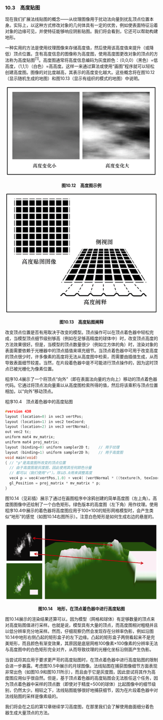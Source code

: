### 10.3　高度贴图

现在我们扩展法线贴图的概念——从纹理图像用于扰动法向量到扰乱顶点位置本身。实际上，以这种方式修改对象的几何体具有一定的优势，例如使表面特征沿着对象的边缘可见，并使特征能够响应阴影贴图。我们将会看到，它还可以帮助构建地形。

一种实用的方法是使用纹理图像来存储高度值，然后使用该高度值来提升（或降低）顶点位置。含有高度信息的图像称为高度图，使用高度图更改对象的顶点的方法称为高度贴图<sup class="my_markdown">[1]</sup>。高度图通常将高度信息编码为灰度颜色：（0,0,0）（黑色）=低高度，（1,1,1）（白色）=高高度。这样一来通过算法或使用“画图”程序就可以轻松创建高度图。图像的对比度越高，其表示的高度变化越大。这些概念将在图10.12（显示随机生成的地图）和图10.13（显示有组织的模式的地图）中说明。

![237.png](../images/237.png)
<center class="my_markdown"><b class="my_markdown">图10.12　高度图示例</b></center>

![238.png](../images/238.png)
<center class="my_markdown"><b class="my_markdown">图10.13　高度贴图阐释</b></center>

改变顶点位置是否有用取决于改变的模型。顶点操作可以在顶点着色器中轻松完成，当模型顶点细节级别够高（例如在足够高精度的球体中）时，改变顶点高度的方法效果很好。但是，当模型的顶点数量很少（例如立方体的角）时，渲染对象的表面需要依赖于光栅器中的顶点插值来填充细节。当顶点着色器中可用于改变高度的顶点很少时，许多像素的高度将无法从高度图中检索，而需要由插值生成，从而导致表面细节较差。当然，在片段着色器中是不可能进行顶点操作的，因为这时顶点已被光栅化为像素位置。

程序10.4展示了一个将顶点“向外”（即在表面法向量的方向上）移动的顶点着色器代码。它通过将顶点法向量乘以从高度图检索所得的值，然后将该乘积与顶点位置相加，以“向外”移动顶点。

程序10.4　顶点着色器中的高度贴图

```c
#version 430
layout (location=0) in vec3 vertPos;
layout (location=1) in vec2 texCoord;
layout (location=2) in vec3 vertNormal;
out vec2 tc;
uniform mat4 mv_matrix;
uniform mat4 proj_matrix;
layout (binding=0) uniform sampler2D t;    // 用于纹理
layout (binding=1) uniform sampler2D h;    // 用于高度图
void main(void)
{ // "p"是高度图所改变的顶点位置
  // 由于高度图是灰度图，因此使用其任何颜色分量
  // 都可以（我们使用"r"）。除以5.0用来调整高度
  vec4 p = vec4(vertPos,1.0) + vec4( (vertNormal * ((texture(h, texCoord).r) / 5.0f)),1.0f );   tc = tex_coord; 
  gl_Position = proj_matrix * mv_matrix * p;
}

```

图10.14（见彩插）展示了通过在画图程序中涂鸦创建的简单高度图（左上角）。高度图图像中还绘制了一个白色矩形。绿色版本的高度图（左下角）用作纹理。使用程序10.4中展示的着色器将高度图应用于100×100的矩形网格模型时，会产生类似“地形”的感觉（如图10.14右图所示）。注意白色矩形是如何生成右边的悬崖的。

![239.png](../images/239.png)
<center class="my_markdown"><b class="my_markdown">图10.14　地形，在顶点着色器中进行高度贴图</b></center>

图10.14展示的渲染结果还算可以，因为模型（网格和球体）有足够数量的顶点来对高度贴图值进行采样。也就是说，模型具有大量的顶点，而高度图相对粗糙并且以低分辨率充分地采样。然而，仔细观察仍然会发现存在分辨率伪影，例如沿图10.14中地形右侧凸起的矩形盒子的左下边缘。凸起的矩形盒子两侧看起来不是完美矩形，而且颜色有渐变效果，其原因是底层网格100像素×100像素的分辨率无法与高度图中的白色矩形完全对齐，从而导致纹理的光栅化坐标沿侧面产生伪影。

当尝试将其应用于要求更严苛的高度贴图时，在顶点着色器中进行高度贴图的限制会进一步暴露。考虑图10.5中展示的月球图像。法线贴图在捕获图像细节方面表现非常出色（如图10.9和图10.11所示），而且由于它是灰度图，因此尝试将其作为高度图应用似乎很自然。但是，基于顶点着色器的高度贴图会无法胜任这个任务，因为顶点着色器中采样的顶点数（即使对于精度=500的球体）比起图像中的细节级别，仍然太少。相较之下，法线贴图能够很好地捕获细节，因为在片段着色器中对法线贴图的采样是像素级的。

我们将会在之后的第12章继续学习高度图，在那里我们会了解使用曲面细分着色器生成大量顶点的方法。

